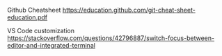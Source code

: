 Github Cheatsheet
https://education.github.com/git-cheat-sheet-education.pdf

VS Code customization
https://stackoverflow.com/questions/42796887/switch-focus-between-editor-and-integrated-terminal
